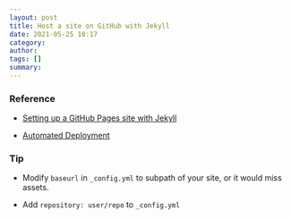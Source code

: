 ```yaml
---
layout: post
title: Host a site on GitHub with Jekyll
date: 2021-05-25 10:17
category: 
author: 
tags: []
summary: 
---
```



### Reference

* [Setting up a GitHub Pages site with Jekyll](https://docs.github.com/en/pages/setting-up-a-github-pages-site-with-jekyll)

* [Automated Deployment](https://jekyllrb.com/docs/deployment/automated/)

### Tip

* Modify `baseurl` in `_config.yml` to subpath of your site, or it would miss assets.

* Add `repository: user/repo` to `_config.yml`

